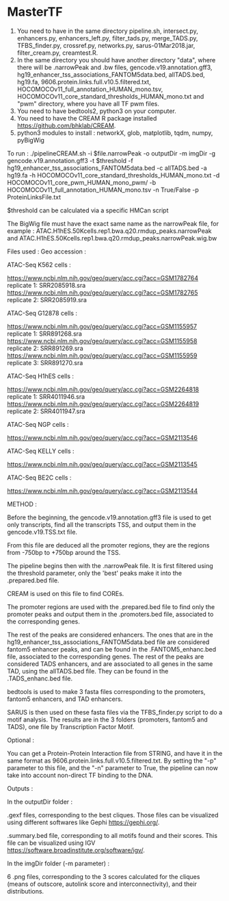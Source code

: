 # MasterTF

1. You need to have in the same directory pipeline.sh, intersect.py, enhancers.py, enhancers_left.py, filter_tads.py, merge_TADS.py, TFBS_finder.py, crossref.py, networks.py, sarus-01Mar2018.jar, filter_cream.py, creamtest.R. 
2. In the same directory you should have another directory "data", where there will be .narrowPeak and .bw files, gencode.v19.annotation.gff3, hg19_enhancer_tss_associations_FANTOM5data.bed, allTADS.bed, hg19.fa, 9606.protein.links.full.v10.5.filtered.txt, HOCOMOCOv11_full_annotation_HUMAN_mono.tsv, HOCOMOCOv11_core_standard_thresholds_HUMAN_mono.txt and "pwm" directory, where you have all TF pwm files.
3. You need to have bedtools2, python3 on your computer.
4. You need to have the CREAM R package installed https://github.com/bhklab/CREAM.
5. python3 modules to install : networkX, glob, matplotlib, tqdm, numpy, pyBigWig

To run :
./pipelineCREAM.sh -i $file.narrowPeak -o outputDir -m imgDir -g gencode.v19.annotation.gff3 -t $threshold -f hg19_enhancer_tss_associations_FANTOM5data.bed -c allTADS.bed -a hg19.fa -h HOCOMOCOv11_core_standard_thresholds_HUMAN_mono.txt -d HOCOMOCOv11_core_pwm_HUMAN_mono_pwm/ -b HOCOMOCOv11_full_annotation_HUMAN_mono.tsv -n True/False -p ProteinLinksFile.txt

$threshold can be calculated via a specific HMCan script

The BigWig file must have the exact same name as the narrowPeak file, for example :
ATAC.H1hES.50Kcells.rep1.bwa.q20.rmdup_peaks.narrowPeak  and
ATAC.H1hES.50Kcells.rep1.bwa.q20.rmdup_peaks.narrowPeak.wig.bw

Files used :
Geo accession :

ATAC-Seq K562 cells :

  https://www.ncbi.nlm.nih.gov/geo/query/acc.cgi?acc=GSM1782764
  replicate 1: SRR2085918.sra
  https://www.ncbi.nlm.nih.gov/geo/query/acc.cgi?acc=GSM1782765
  replicate 2: SRR2085919.sra

ATAC-Seq G12878 cells :

  https://www.ncbi.nlm.nih.gov/geo/query/acc.cgi?acc=GSM1155957
  replicate 1: SRR891268.sra
  https://www.ncbi.nlm.nih.gov/geo/query/acc.cgi?acc=GSM1155958
  replicate 2: SRR891269.sra
  https://www.ncbi.nlm.nih.gov/geo/query/acc.cgi?acc=GSM1155959
  replicate 3: SRR891270.sra

ATAC-Seq H1hES cells :

  https://www.ncbi.nlm.nih.gov/geo/query/acc.cgi?acc=GSM2264818
  replicate 1: SRR4011946.sra
  https://www.ncbi.nlm.nih.gov/geo/query/acc.cgi?acc=GSM2264819
  replicate 2: SRR4011947.sra

ATAC-Seq NGP cells :

  https://www.ncbi.nlm.nih.gov/geo/query/acc.cgi?acc=GSM2113546

ATAC-Seq KELLY cells :

  https://www.ncbi.nlm.nih.gov/geo/query/acc.cgi?acc=GSM2113545

ATAC-Seq BE2C cells :

  https://www.ncbi.nlm.nih.gov/geo/query/acc.cgi?acc=GSM2113544


METHOD :

Before the beginning, the gencode.v19.annotation.gff3 file is used to get only transcripts, find all the transcripts TSS, and output them in the gencode.v19.TSS.txt file.

From this file are deduced all the promoter regions, they are the regions from -750bp to +750bp around the TSS.

The pipeline begins then with the .narrowPeak file. It is first filtered using the threshold parameter, only the 'best' peaks make it into the .prepared.bed file.

CREAM is used on this file to find COREs.

The promoter regions are used with the .prepared.bed file to find only the promoter peaks and output them in the .promoters.bed file, associated to the corresponding genes.

The rest of the peaks are considered enhancers. 
The ones that are in the hg19_enhancer_tss_associations_FANTOM5data.bed file are considered fantom5 enhancer peaks, and can be found in the .FANTOM5_enhanc.bed file, associated to the corresponding genes.
The rest of the peaks are considered TADS enhancers, and are associated to all genes in the same TAD, using the allTADS.bed file. They can be found in the .TADS_enhanc.bed file.

bedtools is used to make 3 fasta files corresponding to the promoters, fantom5 enhancers, and TAD enhancers.

SARUS is then used on these fasta files via the TFBS_finder.py script to do a motif analysis. The results are in the 3 folders (promoters, fantom5 and TADS), one file by Transcription Factor Motif.







Optional :

You can get a Protein-Protein Interaction file from STRING, and have it in the same format as 9606.protein.links.full.v10.5.filtered.txt. By setting the "-p" parameter to this file, and the "-n" parameter to True, the pipeline can now take into account non-direct TF binding to the DNA.

Outputs :

In the outputDir folder :

.gexf files, corresponding to the best cliques. Those files can be visualized using different softwares like Gephi https://gephi.org/.

.summary.bed file, corresponding to all motifs found and their scores. This file can be visualized using IGV https://software.broadinstitute.org/software/igv/.

In the imgDir folder (-m parameter) :

6 .png files, corresponding to the 3 scores calculated for the cliques (means of outscore, autolink score and interconnectivity), and their distributions.
